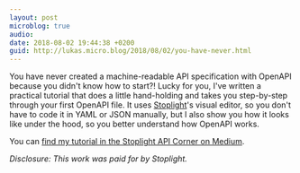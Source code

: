 ```yaml
---
layout: post
microblog: true
audio: 
date: 2018-08-02 19:44:38 +0200
guid: http://lukas.micro.blog/2018/08/02/you-have-never.html
---
```

You have never created a machine-readable API specification with OpenAPI because you didn't know how to start?! Lucky for you, I've written a practical tutorial that does a little hand-holding and takes you step-by-step through your first OpenAPI file. It uses [Stoplight](https://stoplight.io/)'s visual editor, so you don't have to code it in YAML or JSON manually, but I also show you how it looks like under the hood, so you better understand how OpenAPI works.

You can [find my tutorial in the Stoplight API Corner on Medium](https://blog.stoplight.io/getting-started-with-api-design-using-stoplight-and-openapi-90fc8f37ac2e).

_Disclosure: This work was paid for by Stoplight._
